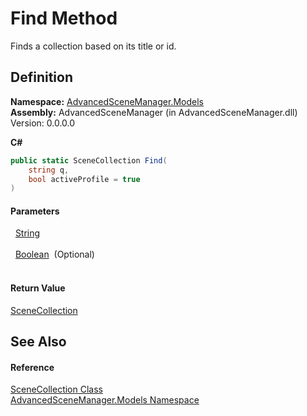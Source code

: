 # Find Method


Finds a collection based on its title or id.



## Definition
**Namespace:** <a href="N_AdvancedSceneManager_Models">AdvancedSceneManager.Models</a>  
**Assembly:** AdvancedSceneManager (in AdvancedSceneManager.dll) Version: 0.0.0.0

**C#**
``` C#
public static SceneCollection Find(
	string q,
	bool activeProfile = true
)
```



#### Parameters
<dl><dt>  <a href="https://learn.microsoft.com/dotnet/api/system.string" target="_blank" rel="noopener noreferrer">String</a></dt><dd> </dd><dt>  <a href="https://learn.microsoft.com/dotnet/api/system.boolean" target="_blank" rel="noopener noreferrer">Boolean</a>  (Optional)</dt><dd> </dd></dl>

#### Return Value
<a href="T_AdvancedSceneManager_Models_SceneCollection">SceneCollection</a>

## See Also


#### Reference
<a href="T_AdvancedSceneManager_Models_SceneCollection">SceneCollection Class</a>  
<a href="N_AdvancedSceneManager_Models">AdvancedSceneManager.Models Namespace</a>  
